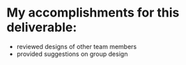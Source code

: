 # My accomplishments for this deliverable:
* reviewed designs of other team members
* provided suggestions on group design
